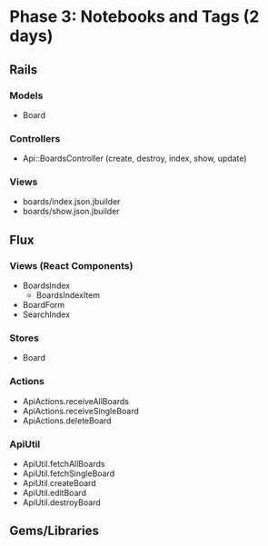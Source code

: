 # Phase 3: Notebooks and Tags (2 days)

## Rails
### Models
* Board

### Controllers
* Api::BoardsController (create, destroy, index, show, update)

### Views
* boards/index.json.jbuilder
* boards/show.json.jbuilder

## Flux
### Views (React Components)
* BoardsIndex
  - BoardsIndexItem
* BoardForm
* SearchIndex

### Stores
* Board

### Actions
* ApiActions.receiveAllBoards
* ApiActions.receiveSingleBoard
* ApiActions.deleteBoard

### ApiUtil
* ApiUtil.fetchAllBoards
* ApiUtil.fetchSingleBoard
* ApiUtil.createBoard
* ApiUtil.editBoard
* ApiUtil.destroyBoard

## Gems/Libraries

